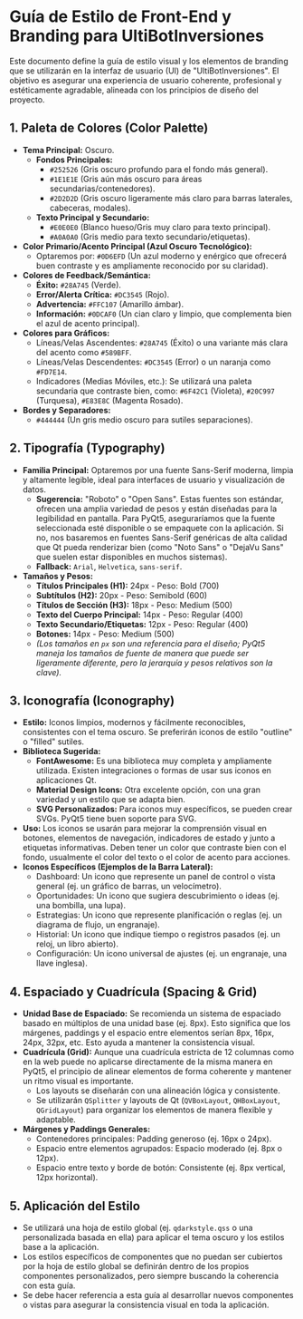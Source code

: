 # Guía de Estilo de Front-End y Branding para UltiBotInversiones

Este documento define la guía de estilo visual y los elementos de branding que se utilizarán en la interfaz de usuario (UI) de "UltiBotInversiones". El objetivo es asegurar una experiencia de usuario coherente, profesional y estéticamente agradable, alineada con los principios de diseño del proyecto.

## 1. Paleta de Colores (Color Palette)

-   **Tema Principal:** Oscuro.
    -   **Fondos Principales:**
        -   `#252526` (Gris oscuro profundo para el fondo más general).
        -   `#1E1E1E` (Gris aún más oscuro para áreas secundarias/contenedores).
        -   `#2D2D2D` (Gris oscuro ligeramente más claro para barras laterales, cabeceras, modales).
    -   **Texto Principal y Secundario:**
        -   `#E0E0E0` (Blanco hueso/Gris muy claro para texto principal).
        -   `#A0A0A0` (Gris medio para texto secundario/etiquetas).
-   **Color Primario/Acento Principal (Azul Oscuro Tecnológico):**
    -   Optaremos por: `#0D6EFD` (Un azul moderno y enérgico que ofrecerá buen contraste y es ampliamente reconocido por su claridad).
-   **Colores de Feedback/Semántica:**
    -   **Éxito:** `#28A745` (Verde).
    -   **Error/Alerta Crítica:** `#DC3545` (Rojo).
    -   **Advertencia:** `#FFC107` (Amarillo ámbar).
    -   **Información:** `#0DCAF0` (Un cian claro y limpio, que complementa bien el azul de acento principal).
-   **Colores para Gráficos:**
    -   Líneas/Velas Ascendentes: `#28A745` (Éxito) o una variante más clara del acento como `#589BFF`.
    -   Líneas/Velas Descendentes: `#DC3545` (Error) o un naranja como `#FD7E14`.
    -   Indicadores (Medias Móviles, etc.): Se utilizará una paleta secundaria que contraste bien, como: `#6F42C1` (Violeta), `#20C997` (Turquesa), `#E83E8C` (Magenta Rosado).
-   **Bordes y Separadores:**
    -   `#444444` (Un gris medio oscuro para sutiles separaciones).

## 2. Tipografía (Typography)

-   **Familia Principal:** Optaremos por una fuente Sans-Serif moderna, limpia y altamente legible, ideal para interfaces de usuario y visualización de datos.
    -   **Sugerencia:** "Roboto" o "Open Sans". Estas fuentes son estándar, ofrecen una amplia variedad de pesos y están diseñadas para la legibilidad en pantalla. Para PyQt5, aseguraríamos que la fuente seleccionada esté disponible o se empaquete con la aplicación. Si no, nos basaremos en fuentes Sans-Serif genéricas de alta calidad que Qt pueda renderizar bien (como "Noto Sans" o "DejaVu Sans" que suelen estar disponibles en muchos sistemas).
    -   **Fallback:** `Arial`, `Helvetica`, `sans-serif`.
-   **Tamaños y Pesos:**
    -   **Títulos Principales (H1):** 24px - Peso: Bold (700)
    -   **Subtítulos (H2):** 20px - Peso: Semibold (600)
    -   **Títulos de Sección (H3):** 18px - Peso: Medium (500)
    -   **Texto del Cuerpo Principal:** 14px - Peso: Regular (400)
    -   **Texto Secundario/Etiquetas:** 12px - Peso: Regular (400)
    -   **Botones:** 14px - Peso: Medium (500)
    -   _(Los tamaños en `px` son una referencia para el diseño; PyQt5 maneja los tamaños de fuente de manera que puede ser ligeramente diferente, pero la jerarquía y pesos relativos son la clave)._

## 3. Iconografía (Iconography)

-   **Estilo:** Iconos limpios, modernos y fácilmente reconocibles, consistentes con el tema oscuro. Se preferirán iconos de estilo "outline" o "filled" sutiles.
-   **Biblioteca Sugerida:**
    -   **FontAwesome:** Es una biblioteca muy completa y ampliamente utilizada. Existen integraciones o formas de usar sus iconos en aplicaciones Qt.
    -   **Material Design Icons:** Otra excelente opción, con una gran variedad y un estilo que se adapta bien.
    -   **SVG Personalizados:** Para iconos muy específicos, se pueden crear SVGs. PyQt5 tiene buen soporte para SVG.
-   **Uso:** Los iconos se usarán para mejorar la comprensión visual en botones, elementos de navegación, indicadores de estado y junto a etiquetas informativas. Deben tener un color que contraste bien con el fondo, usualmente el color del texto o el color de acento para acciones.
-   **Iconos Específicos (Ejemplos de la Barra Lateral):**
    -   Dashboard: Un icono que represente un panel de control o vista general (ej. un gráfico de barras, un velocímetro).
    -   Oportunidades: Un icono que sugiera descubrimiento o ideas (ej. una bombilla, una lupa).
    -   Estrategias: Un icono que represente planificación o reglas (ej. un diagrama de flujo, un engranaje).
    -   Historial: Un icono que indique tiempo o registros pasados (ej. un reloj, un libro abierto).
    -   Configuración: Un icono universal de ajustes (ej. un engranaje, una llave inglesa).

## 4. Espaciado y Cuadrícula (Spacing & Grid)

-   **Unidad Base de Espaciado:** Se recomienda un sistema de espaciado basado en múltiplos de una unidad base (ej. 8px). Esto significa que los márgenes, paddings y el espacio entre elementos serían 8px, 16px, 24px, 32px, etc. Esto ayuda a mantener la consistencia visual.
-   **Cuadrícula (Grid):** Aunque una cuadrícula estricta de 12 columnas como en la web puede no aplicarse directamente de la misma manera en PyQt5, el principio de alinear elementos de forma coherente y mantener un ritmo visual es importante.
    -   Los layouts se diseñarán con una alineación lógica y consistente.
    -   Se utilizarán `QSplitter` y layouts de Qt (`QVBoxLayout`, `QHBoxLayout`, `QGridLayout`) para organizar los elementos de manera flexible y adaptable.
-   **Márgenes y Paddings Generales:**
    -   Contenedores principales: Padding generoso (ej. 16px o 24px).
    -   Espacio entre elementos agrupados: Espacio moderado (ej. 8px o 12px).
    -   Espacio entre texto y borde de botón: Consistente (ej. 8px vertical, 12px horizontal).

## 5. Aplicación del Estilo

-   Se utilizará una hoja de estilo global (ej. `qdarkstyle.qss` o una personalizada basada en ella) para aplicar el tema oscuro y los estilos base a la aplicación.
-   Los estilos específicos de componentes que no puedan ser cubiertos por la hoja de estilo global se definirán dentro de los propios componentes personalizados, pero siempre buscando la coherencia con esta guía.
-   Se debe hacer referencia a esta guía al desarrollar nuevos componentes o vistas para asegurar la consistencia visual en toda la aplicación.

